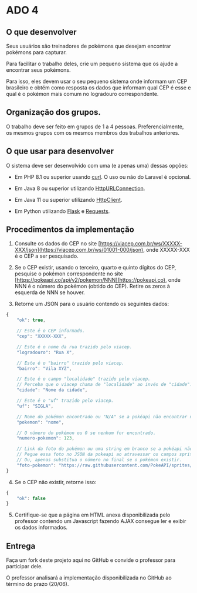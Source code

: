 # ADO 4

## O que desenvolver

Seus usuários são treinadores de pokémons que desejam encontrar pokémons para capturar.

Para facilitar o trabalho deles, crie um pequeno sistema que os ajude a encontrar seus pokémons.

Para isso, eles devem usar o seu pequeno sistema onde informam um CEP brasileiro e obtém como resposta os dados que informam qual CEP é esse
e qual é o pokémon mais comum no logradouro correspondente.

## Organização dos grupos.

O trabalho deve ser feito em grupos de 1 a 4 pessoas.
Preferencialmente, os mesmos grupos com os mesmos membros dos trabalhos anteriores.

## O que usar para desenvolver

O sistema deve ser desenvolvido com uma (e apenas uma) dessas opções:

* Em PHP 8.1 ou superior usando [curl](https://www.php.net/manual/en/curl.examples-basic.php). O uso ou não do Laravel é opcional.

* Em Java 8 ou superior utilizando [HttpURLConnection](https://docs.oracle.com/en/java/javase/20/docs/api/java.base/java/net/HttpURLConnection.html).

* Em Java 11 ou superior utilizando [HttpClient](https://docs.oracle.com/en/java/javase/20/docs/api/java.net.http/java/net/http/HttpClient.html).

* Em Python utilizando [Flask](https://flask.palletsprojects.com/en/2.3.x/) e [Requests](https://requests.readthedocs.io/en/latest/).

## Procedimentos da implementação

1. Consulte os dados do CEP no site [https://viacep.com.br/ws/XXXXX-XXX/json](https://viacep.com.br/ws/01001-000/json), onde XXXXX-XXX é o CEP a ser pesquisado.

2. Se o CEP existir, usando o terceiro, quarto e quinto dígitos do CEP, pesquise o pokémon correspondente
no site [https://pokeapi.co/api/v2/pokemon/NNN](https://pokeapi.co), onde NNN é o número do pokémon (obtido do CEP). Retire os zeros à esquerda de NNN se houver.

3. Retorne um JSON para o usuário contendo os seguintes dados:

```javascript
{
    "ok": true,

    // Este é o CEP informado.
    "cep": "XXXXX-XXX",

    // Este é o nome da rua trazido pelo viacep.
    "logradouro": "Rua X",

    // Este é o "bairro" trazido pelo viacep.
    "bairro": "Vila XYZ",

    // Este é o campo "localidade" trazido pelo viacep.
    // Perceba que o viacep chama de "localidade" ao invés de "cidade".
    "cidade": "Nome da cidade",

    // Este é o "uf" trazido pelo viacep.
    "uf": "SIGLA",

    // Nome do pokémon encontrado ou "N/A" se a pokéapi não encontrar nenhum.
    "pokemon": "nome",

    // O número do pokémon ou 0 se nenhum for encontrado.
    "numero-pokemon": 123,

    // Link da foto do pokémon ou uma string em branco se a pokéapi não encontrar o pokémon.
    // Pegue essa foto no JSON da pokeapi ao atravessar os campos sprites->other->official_artwork->front_default.
    // Ou, apenas substitua o número no final se o pokémon existir.
    "foto-pokemon": "https://raw.githubusercontent.com/PokeAPI/sprites/master/sprites/pokemon/other/official-artwork/1.png"
}
```

4. Se o CEP não existir, retorne isso:

```javascript
{
    "ok": false
}
```

5. Certifique-se que a página em HTML anexa disponibilizada pelo professor contendo um Javascript fazendo AJAX consegue ler e exibir os dados informados.

## Entrega

Faça um fork deste projeto aqui no GitHub e convide o professor para participar dele.

O professor analisará a implementação disponibilizada no GitHub ao término do prazo (20/06).
